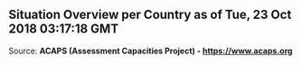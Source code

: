 ## Situation Overview per Country as of Tue, 23 Oct 2018 03:17:18 GMT

Source: **ACAPS (Assessment Capacities Project) - https://www.acaps.org**